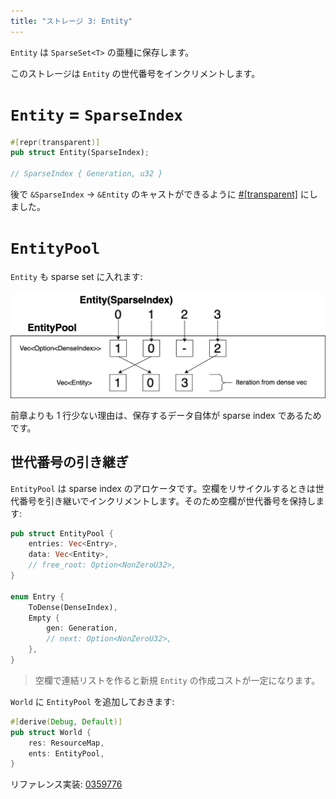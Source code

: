 ```yaml
---
title: "ストレージ 3: Entity"
---
```


`Entity` は `SparseSet<T>` の亜種に保存します。

このストレージは `Entity` の世代番号をインクリメントします。

# `Entity` = `SparseIndex`

```rust:ent.rs
#[repr(transparent)]
pub struct Entity(SparseIndex);

// SparseIndex { Generation, u32 }
```

後で `&SparseIndex` → `&Entity` のキャストができるように [#\[transparent\]][tr] にしました。

[tr]: https://doc.rust-lang.org/nomicon/other-reprs.html#reprtransparent

# `EntityPool`

`Entity` も sparse set に入れます:

![](/images/toecs/entity-pool.png)

前章よりも 1 行少ない理由は、保存するデータ自体が sparse index であるためです。

## 世代番号の引き継ぎ

`EntityPool` は sparse index のアロケータです。空欄をリサイクルするときは世代番号を引き継いでインクリメントします。そのため空欄が世代番号を保持します:

```rust:ent.rs
pub struct EntityPool {
    entries: Vec<Entry>,
    data: Vec<Entity>,
    // free_root: Option<NonZeroU32>,
}

enum Entry {
    ToDense(DenseIndex),
    Empty {
        gen: Generation,
        // next: Option<NonZeroU32>,
    },
}
```

> 空欄で連結リストを作ると新規 `Entity` の作成コストが一定になります。

`World` に `EntityPool` を追加しておきます:

```rust:lib.rs
#[derive(Debug, Default)]
pub struct World {
    res: ResourceMap,
    ents: EntityPool,
}
```

リファレンス実装: [0359776](https://github.com/toyboot4e/toecs/commit/0359776806715424ae59e8ca23c52be3c668ac89)

